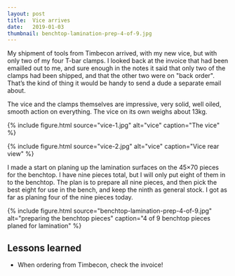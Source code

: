 ```yaml
---
layout: post
title:  Vice arrives
date:   2019-01-03
thumbnail: benchtop-lamination-prep-4-of-9.jpg
---
```


My shipment of tools from Timbecon arrived, with my new vice, but with only two
of my four T-bar clamps.  I looked back at the invoice that had been emailled
out to me, and sure enough in the notes it said that only two of the clamps had
been shipped, and that the other two were on "back order".  That’s the kind of
thing it would be handy to send a dude a separate email about.

The vice and the clamps themselves are impressive, very solid, well oiled,
smooth action on everything.  The vice on its own weighs about 13kg.

{% include figure.html source="vice-1.jpg" alt="vice" caption="The vice" %}

{% include figure.html source="vice-2.jpg" alt="vice" caption="Vice rear view" %}

I made a start on planing up the lamination surfaces on the 45×70 pieces for
the benchtop.  I have nine pieces total, but I will only put eight of them in
to the benchtop.  The plan is to prepare all nine pieces, and then pick the
best eight for use in the bench, and keep the ninth as general stock.  I got as
far as planing four of the nine pieces today.

{% include figure.html source="benchtop-lamination-prep-4-of-9.jpg" alt="preparing the benchtop pieces" caption="4 of 9 benchtop pieces planed for lamination" %}

## Lessons learned

- When ordering from Timbecon, check the invoice!
